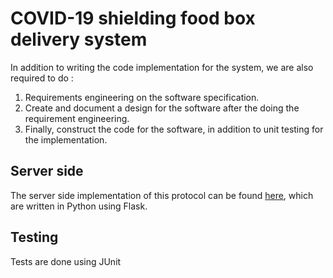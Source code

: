 # COVID-19 shielding food box delivery system

In addition to writing the code implementation for the system, we are also required to do :

1. Requirements engineering on the software specification.
2. Create and document a design for the software after the doing the requirement engineering.
3. Finally, construct the code for the software, in addition to unit testing for the implementation.

## Server side

The server side implementation of this protocol can be found [here][1], which are written in Python using Flask.

[1]: https://github.com/mocialov/sepp

## Testing

Tests are done using JUnit 
